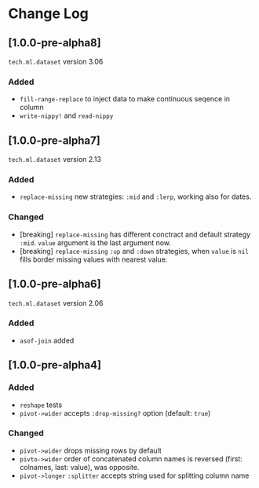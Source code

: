 # Change Log

## [1.0.0-pre-alpha8]

`tech.ml.dataset` version 3.06

### Added

* `fill-range-replace` to inject data to make continuous seqence in column
* `write-nippy!` and `read-nippy`

## [1.0.0-pre-alpha7]

`tech.ml.dataset` version 2.13

### Added

* `replace-missing` new strategies: `:mid` and `:lerp`, working also for dates.

### Changed

* [breaking] `replace-missing` has different conctract and default strategy `:mid`. `value` argument is the last argument now.
* [breaking] `replace-missing` `:up` and `:down` strategies, when `value` is `nil` fills border missing values with nearest value.

## [1.0.0-pre-alpha6]

`tech.ml.dataset` version 2.06

### Added

* `asof-join` added

## [1.0.0-pre-alpha4]

### Added

* `reshape` tests
* `pivot->wider` accepts `:drop-missing?` option (default: `true`)

### Changed

* `pivot->wider` drops missing rows by default
* `pivto->wider` order of concatenated column names is reversed (first: colnames, last: value), was opposite.
* `pivot->longer` `:splitter` accepts string used for splitting column name

